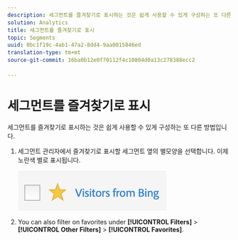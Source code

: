 ```yaml
---
description: 세그먼트를 즐겨찾기로 표시하는 것은 쉽게 사용할 수 있게 구성하는 또 다른 방법입니다.
solution: Analytics
title: 세그먼트를 즐겨찾기로 표시
topic: Segments
uuid: 0bc1f19c-4ab1-47a2-8dd4-9aa0015846ed
translation-type: tm+mt
source-git-commit: 16ba0b12e0f70112f4c10804d0a13c278388ecc2

---
```



# 세그먼트를 즐겨찾기로 표시

세그먼트를 즐겨찾기로 표시하는 것은 쉽게 사용할 수 있게 구성하는 또 다른 방법입니다.

1. 세그먼트 관리자에서 즐겨찾기로 표시할 세그먼트 옆의 별모양을 선택합니다. 이제 노란색 별로 표시됩니다. 

   ![](assets/favorites.png)

1. You can also filter on favorites under **[!UICONTROL Filters]** &gt; **[!UICONTROL Other Filters]** &gt; **[!UICONTROL Favorites]**.
